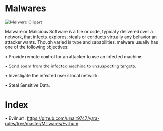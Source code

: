 # Malwares
![Malware Clipart](https://secarmy.org/wp-content/uploads/2020/03/evasivemalware.png)

Malware or Malicious Software is a file or code, typically delivered over a network, that infects, explores, steals or conducts virtually any behavior an attacker wants. Though varied in type and capabilities, malware usually has one of the following objectives:

   • Provide remote control for an attacker to use an infected machine.
    
   • Send spam from the infected machine to unsuspecting targets.
    
   • Investigate the infected user’s local network.
    
   • Steal Sensitive Data.

# Index

• Evilnum: https://github.com/umair9747/yara-rules/tree/master/Malwares/Evilnum
